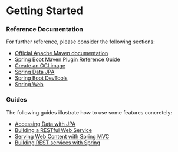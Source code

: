 # Getting Started

### Reference Documentation
For further reference, please consider the following sections:

* [Official Apache Maven documentation](https://maven.apache.org/guides/index.html)
* [Spring Boot Maven Plugin Reference Guide](https://docs.spring.io/spring-boot/docs/2.5.11/maven-plugin/reference/html/)
* [Create an OCI image](https://docs.spring.io/spring-boot/docs/2.5.11/maven-plugin/reference/html/#build-image)
* [Spring Data JPA](https://docs.spring.io/spring-boot/docs/2.5.11/reference/htmlsingle/#boot-features-jpa-and-spring-data)
* [Spring Boot DevTools](https://docs.spring.io/spring-boot/docs/2.5.11/reference/htmlsingle/#using-boot-devtools)
* [Spring Web](https://docs.spring.io/spring-boot/docs/2.5.11/reference/htmlsingle/#boot-features-developing-web-applications)

### Guides
The following guides illustrate how to use some features concretely:

* [Accessing Data with JPA](https://spring.io/guides/gs/accessing-data-jpa/)
* [Building a RESTful Web Service](https://spring.io/guides/gs/rest-service/)
* [Serving Web Content with Spring MVC](https://spring.io/guides/gs/serving-web-content/)
* [Building REST services with Spring](https://spring.io/guides/tutorials/bookmarks/)

